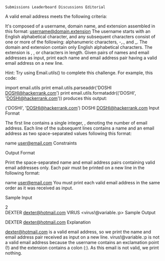 	Submissions	Leaderboard	Discussions	Editorial
A valid email address meets the following criteria:

It's composed of a username, domain name, and extension assembled in this format: username@domain.extension
The username starts with an English alphabetical character, and any subsequent characters consist of one or more of the following: alphanumeric characters, -,., and _.
The domain and extension contain only English alphabetical characters.
The extension is , , or  characters in length.
Given  pairs of names and email addresses as input, print each name and email address pair having a valid email address on a new line.

Hint: Try using Email.utils() to complete this challenge. For example, this code:

import email.utils
print email.utils.parseaddr('DOSHI <DOSHI@hackerrank.com>')
print email.utils.formataddr(('DOSHI', 'DOSHI@hackerrank.com'))
produces this output:

('DOSHI', 'DOSHI@hackerrank.com')
DOSHI <DOSHI@hackerrank.com>
Input Format

The first line contains a single integer, , denoting the number of email address.
Each line  of the  subsequent lines contains a name and an email address as two space-separated values following this format:

name <user@email.com>
Constraints

Output Format

Print the space-separated name and email address pairs containing valid email addresses only. Each pair must be printed on a new line in the following format:

name <user@email.com>
You must print each valid email address in the same order as it was received as input.

Sample Input

2  
DEXTER <dexter@hotmail.com>
VIRUS <virus!@variable.:p>
Sample Output

DEXTER <dexter@hotmail.com>
Explanation

dexter@hotmail.com is a valid email address, so we print the name and email address pair received as input on a new line.
virus!@variable.:p is not a valid email address because the username contains an exclamation point (!) and the extension contains a colon (:). As this email is not valid, we print nothing.